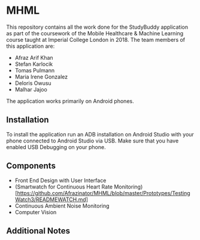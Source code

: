 # MHML

This repository contains all the work done for the StudyBuddy application as part of the coursework of the Mobile Healthcare & Machine Learning course taught at Imperial College London in 2018. The team members of this application are:

- Afraz Arif Khan
- Stefan Karlocik
- Tomas Pulmann
- Maria Irene Gonzalez
- Deloris Owusu
- Malhar Jajoo

The application works primarily on Android phones.

## Installation
To install the application run an ADB installation on Android Studio with your phone connected to Android Studio via USB. Make sure that you have enabled USB Debugging on your phone.

## Components
- Front End Design with User Interface
- (Smartwatch for Continuous Heart Rate Monitoring)[https://github.com/Afrazinator/MHML/blob/master/Prototypes/TestingWatch3/READMEWATCH.md]
- Continuous Ambient Noise Monitoring
- Computer Vision

## Additional Notes
